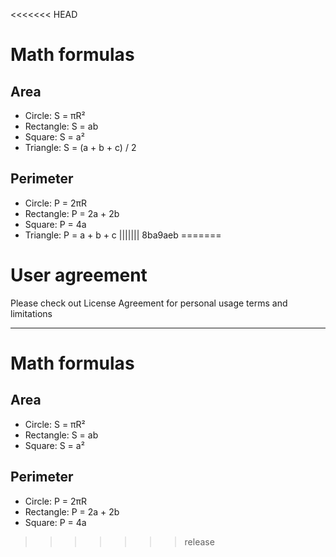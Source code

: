 <<<<<<< HEAD
# Math formulas
## Area
- Circle: S = πR²
- Rectangle: S = ab
- Square: S = a²
- Triangle: S = (a + b + c) / 2

## Perimeter
- Circle: P = 2πR
- Rectangle: P = 2a + 2b
- Square: P = 4a
- Triangle: P = a + b + c
||||||| 8ba9aeb
=======
# User agreement 

Please check out License Agreement for personal usage terms and limitations

---

# Math formulas
## Area
- Circle: S = πR²
- Rectangle: S = ab
- Square: S = a²

## Perimeter
- Circle: P = 2πR
- Rectangle: P = 2a + 2b
- Square: P = 4a

>>>>>>> release
